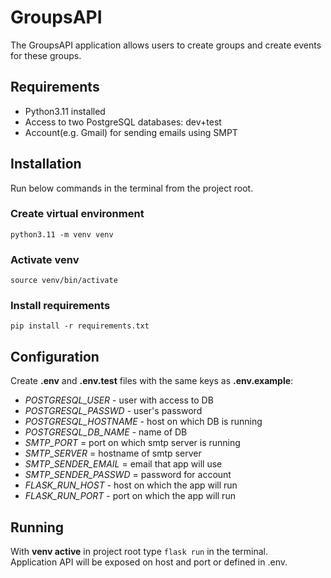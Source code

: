 # GroupsAPI

The GroupsAPI application allows users to create groups and create events for these groups.

## Requirements

- Python3.11 installed
- Access to two PostgreSQL databases: dev+test
- Account(e.g. Gmail) for sending emails using SMPT

## Installation

Run below commands in the terminal from the project root.

### Create virtual environment  
`python3.11 -m venv venv`  
### Activate venv  
`source venv/bin/activate`  
### Install requirements
`pip install -r requirements.txt`

## Configuration

Create **.env** and **.env.test** files with the same keys as **.env.example**:
- *POSTGRESQL_USER* - user with access to DB
- *POSTGRESQL_PASSWD* - user's password
- *POSTGRESQL_HOSTNAME* - host on which DB is running
- *POSTGRESQL_DB_NAME* - name of DB
- *SMTP_PORT* = port on which smtp server is running
- *SMTP_SERVER* = hostname of smtp server
- *SMTP_SENDER_EMAIL* = email that app will use
- *SMTP_SENDER_PASSWD* = password for account
- *FLASK_RUN_HOST* - host on which the app will run
- *FLASK_RUN_PORT* - port on which the app will run


## Running

With **venv active** in project root type `flask run` in the terminal.  
Application API will be exposed on host and port or defined in .env.
